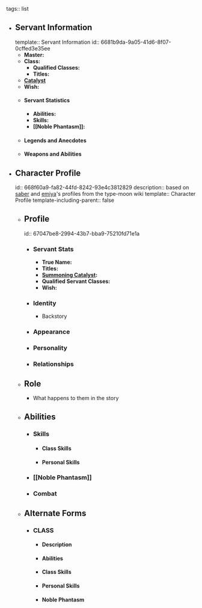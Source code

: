 tags:: list

- ## Servant Information
  template:: Servant Information
  id:: 6681b9da-9a05-41d6-8f07-0cffed3e35ee
	- **Master:**
	- **Class:**
		- **Qualified Classes:**
		- **Titles:**
	- **[Catalyst]([[Catalysts]])**
	- **Wish:**
	- #### Servant Statistics
		- **Abilities:**
		- **Skills:**
		- **[[Noble Phantasm]]:**
	- #### Legends and Anecdotes
	- #### Weapons and Abilities
- ## Character Profile
  id:: 668f60a9-fa82-44fd-8242-93e4c3812829
  description:: based on [saber](((668f62df-1d7f-4456-9e08-488efd1d1ff7))) and [emiya](((668f62f1-b9d3-484c-9e92-2b8d66722761)))'s profiles from the type-moon wiki
  template:: Character Profile
  template-including-parent:: false
	- ## Profile
	  id:: 67047be8-2994-43b7-bba9-75210fd71e1a
		- ### Servant Stats
			- **True Name:**
			- **Titles:**
			- **[Summoning Catalyst]([[Catalysts]]):**
			- **Qualified Servant Classes:**
			- **Wish:**
		- ### Identity
			- Backstory
		- ### Appearance
		- ### Personality
		- ### Relationships
	- ## Role
		- What happens to them in the story
	- ## Abilities
		- ### Skills
			- #### Class Skills
			- #### Personal Skills
		- ### [[Noble Phantasm]]
		- ### Combat
	- ## Alternate Forms
		- ### CLASS
			- #### Description
			- #### Abilities
			- #### Class Skills
			- #### Personal Skills
			- #### Noble Phantasm